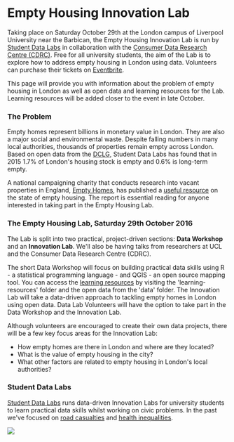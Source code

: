 # Empty Housing Innovation Lab

Taking place on Saturday October 29th at the London campus of Liverpool University near the Barbican, the Empty Housing Innovation Lab is run by [Student Data Labs](https://studentdatalabs.com) in collaboration with the [Consumer Data Research Centre (CDRC)](https://www.cdrc.ac.uk/). Free for all university students, the aim of the Lab is to explore how to address empty housing in London using data. Volunteers can purchase their tickets on [Eventbrite](https://www.eventbrite.co.uk/e/empty-housing-innovation-lab-tickets-27443479185). 

This page will provide you with information about the problem of empty housing in London as well as open data and learning resources for the Lab. Learning resources will be added closer to the event in late October.

### The Problem
Empty homes represent billions in monetary value in London. They are also a major social and environmental waste. Despite falling numbers in many local authorities, thousands of properties remain empty across London. Based on open data from the [DCLG](https://www.gov.uk/government/statistical-data-sets/live-tables-on-dwelling-stock-including-vacants), Student Data Labs has found that in 2015 1.7% of London's housing stock is empty and 0.6% is long-term empty.

A national campaigning charity that conducts research into vacant properties in England, [Empty Homes](http://www.emptyhomes.com/), has published a [useful resource](http://www.emptyhomes.com/wp-content/uploads/2011/05/Empty-Homes-in-England-Final-September-2016.pdf) on the state of empty housing. The report is essential reading for anyone interested in taking part in the Empty Housing Lab. 

### The Empty Housing Lab, Saturday 29th October 2016
The Lab is split into two practical, project-driven sections: <b>Data Workshop</b> and an <b>Innovation Lab</b>. We'll also be having talks from researchers at UCL and the Consumer Data Research Centre (CDRC).

The short Data Workshop will focus on building practical data skills using R - a statistical programming language - and QGIS - an open source mapping tool. You can access the [learning resources](https://github.com/StudentDataLabs/EmptyHousingInnovationLab/blob/master/learning-resources/workshop.md) by visiting the 'learning-resources' folder and the open data from the 'data' folder. The Innovation Lab will take a data-driven approach to tackling empty homes in London using open data. Data Lab Volunteers will have the option to take part in the Data Workshop and the Innovation Lab.

Although volunteers are encouraged to create their own data projects, there will be a few key focus areas for the Innovation Lab:
+ How empty homes are there in London and where are they located?
+ What is the value of empty housing in the city?
+ What other factors are related to empty housing in London's local authorities?

### Student Data Labs
[Student Data Labs](https://studentdatalabs.com) runs data-driven Innovation Labs for university students to learn practical data skills whilst working on civic problems. In the past we've focused on [road casualties](https://github.com/StudentDataLabs/VisionZeroInnovationLab) and [health inequalities](https://github.com/StudentDataLabs/HealthInnovationLab).

![](https://studentdatalabs.files.wordpress.com/2016/01/newlogo4-e1460235034568.png)
